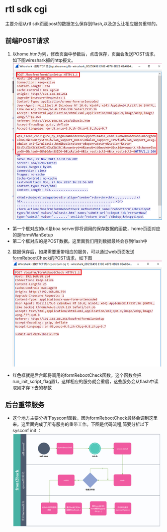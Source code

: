 # rtl sdk cgi
主要介绍从rtl sdk页面post的数据怎么保存到flash,以及怎么让相应服务重带的。  
## 前端POST请求  
1. 以home.htm为列，修改页面中参数后，点击保存，页面会发送POST请求，如下图wireshark抓的http报文。  
![dsl](https://github.com/henerywang/usefultools/blob/master/realtek/save-data.png?raw=true) 
* 第一个框对应的url是boa  server即将调用的保存数据的函数，home页面对应的是formWlanSetup  
* 第二个框对应的是POST数据。这里面我们用到数据最终会存到flash中  

2. 数据保存后，如果需要重带相应的服务，可以通过web页面发送formRebootCheck的POST请求，如下图  
![packet](https://github.com/henerywang/usefultools/blob/master/realtek/do-service.png?raw=true)  
* 红色框就是后台即将调用的formRebootCheck函数。这个函数会把run_init_script_flag置1，这样相应的服务就会重启，这些服务会从flash中读取刚才存下去的参数  

## 后台重带服务
* 这个地方主要分析下sysconf函数，因为formRebootCheck最终会调到这里来。这里面完成了所有服务的重带工作。下图是代码流程,简要分析以下sysconf init ：  
![dsl](https://github.com/henerywang/usefultools/blob/master/realtek/frount2back.png?raw=true)  

